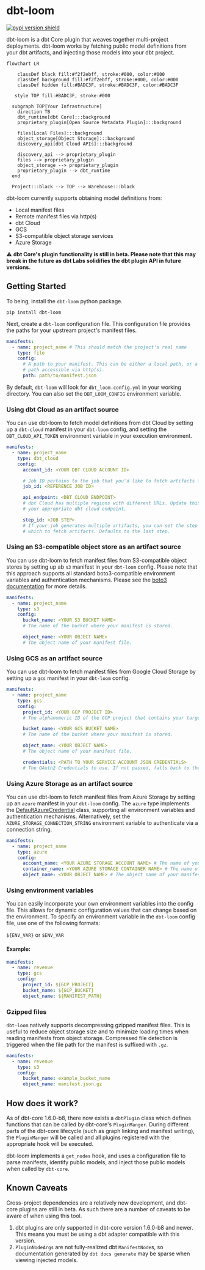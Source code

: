 # dbt-loom

[![pypi version shield](https://img.shields.io/pypi/v/dbt-loom)](https://img.shields.io/pypi/v/dbt-loom)

dbt-loom is a dbt Core plugin that weaves together multi-project deployments. dbt-loom works by fetching public model definitions from your dbt artifacts, and injecting those models into your dbt project.

```mermaid
flowchart LR

    classDef black fill:#f2f2ebff, stroke:#000, color:#000
    classDef background fill:#f2f2ebff, stroke:#000, color:#000
    classDef hidden fill:#BADC3F, stroke:#BADC3F, color:#BADC3F

   style TOP fill:#BADC3F, stroke:#000

  subgraph TOP[Your Infrastructure]
    direction TB
    dbt_runtime[dbt Core]:::background
    proprietary_plugin[Open Source Metadata Plugin]:::background

    files[Local Files]:::background
    object_storage[Object Storage]:::background
    discovery_api[dbt Cloud APIs]:::background

    discovery_api --> proprietary_plugin
    files --> proprietary_plugin
    object_storage --> proprietary_plugin
    proprietary_plugin --> dbt_runtime
  end

  Project:::black --> TOP --> Warehouse:::black
```

dbt-loom currently supports obtaining model definitions from:

- Local manifest files
- Remote manifest files via http(s)
- dbt Cloud
- GCS
- S3-compatible object storage services
- Azure Storage

:warning: **dbt Core's plugin functionality is still in beta. Please note that this may break in the future as dbt Labs solidifies the dbt plugin API in future versions.**

## Getting Started

To being, install the `dbt-loom` python package.

```console
pip install dbt-loom
```

Next, create a `dbt-loom` configuration file. This configuration file provides the paths for your
upstream project's manifest files.

```yaml
manifests:
  - name: project_name # This should match the project's real name
    type: file
    config:
      # A path to your manifest. This can be either a local path, or a remote
      # path accessible via http(s).
      path: path/to/manifest.json
```

By default, `dbt-loom` will look for `dbt_loom.config.yml` in your working directory. You can also set the
`DBT_LOOM_CONFIG` environment variable.

### Using dbt Cloud as an artifact source

You can use dbt-loom to fetch model definitions from dbt Cloud by setting up a `dbt-cloud` manifest in your `dbt-loom` config, and setting the `DBT_CLOUD_API_TOKEN` environment variable in your execution environment.

```yaml
manifests:
  - name: project_name
    type: dbt_cloud
    config:
      account_id: <YOUR DBT CLOUD ACCOUNT ID>

      # Job ID pertains to the job that you'd like to fetch artifacts from.
      job_id: <REFERENCE JOB ID>

      api_endpoint: <DBT CLOUD ENDPOINT>
      # dbt Cloud has multiple regions with different URLs. Update this to
      # your appropriate dbt cloud endpoint.

      step_id: <JOB STEP>
      # If your job generates multiple artifacts, you can set the step from
      # which to fetch artifacts. Defaults to the last step.
```

### Using an S3-compatible object store as an artifact source

You can use dbt-loom to fetch manifest files from S3-compatible object stores
by setting up ab `s3` manifest in your `dbt-loom` config. Please note that this
approach supports all standard boto3-compatible environment variables and authentication mechanisms. Please see the [boto3 documentation](https://boto3.amazonaws.com/v1/documentation/api/latest/guide/credentials.html#environment-variables) for more details.

```yaml
manifests:
  - name: project_name
    type: s3
    config:
      bucket_name: <YOUR S3 BUCKET NAME>
      # The name of the bucket where your manifest is stored.

      object_name: <YOUR OBJECT NAME>
      # The object name of your manifest file.
```

### Using GCS as an artifact source

You can use dbt-loom to fetch manifest files from Google Cloud Storage by setting up a `gcs` manifest in your `dbt-loom` config.

```yaml
manifests:
  - name: project_name
    type: gcs
    config:
      project_id: <YOUR GCP PROJECT ID>
      # The alphanumeric ID of the GCP project that contains your target bucket.

      bucket_name: <YOUR GCS BUCKET NAME>
      # The name of the bucket where your manifest is stored.

      object_name: <YOUR OBJECT NAME>
      # The object name of your manifest file.

      credentials: <PATH TO YOUR SERVICE ACCOUNT JSON CREDENTIALS>
      # The OAuth2 Credentials to use. If not passed, falls back to the default inferred from the environment.
```

### Using Azure Storage as an artifact source

You can use dbt-loom to fetch manifest files from Azure Storage
by setting up an `azure` manifest in your `dbt-loom` config. The `azure` type implements
the [DefaultAzureCredential](https://learn.microsoft.com/en-us/python/api/azure-identity/azure.identity.defaultazurecredential?view=azure-python)
class, supporting all environment variables and authentication mechanisms.
Alternatively, set the `AZURE_STORAGE_CONNECTION_STRING` environment variable to
authenticate via a connection string.

```yaml
manifests:
  - name: project_name
    type: azure
    config:
      account_name: <YOUR AZURE STORAGE ACCOUNT NAME> # The name of your Azure Storage account
      container_name: <YOUR AZURE STORAGE CONTAINER NAME> # The name of your Azure Storage container
      object_name: <YOUR OBJECT NAME> # The object name of your manifest file.
```

### Using environment variables

You can easily incorporate your own environment variables into the config file. This allows for dynamic configuration values that can change based on the environment. To specify an environment variable in the `dbt-loom` config file, use one of the following formats:

`${ENV_VAR}` or `$ENV_VAR`

#### Example:

```yaml
manifests:
  - name: revenue
    type: gcs
    config:
      project_id: ${GCP_PROJECT}
      bucket_name: ${GCP_BUCKET}
      object_name: ${MANIFEST_PATH}
```

### Gzipped files

`dbt-loom` natively supports decompressing gzipped manifest files. This is useful to reduce object storage size and to minimize loading times when reading manifests from object storage. Compressed file detection is triggered when the file path for the manifest is suffixed
with `.gz`.

```yaml
manifests:
  - name: revenue
    type: s3
    config:
      bucket_name: example_bucket_name
      object_name: manifest.json.gz
```

## How does it work?

As of dbt-core 1.6.0-b8, there now exists a `dbtPlugin` class which defines functions that can
be called by dbt-core's `PluginManger`. During different parts of the dbt-core lifecycle (such as graph linking and
manifest writing), the `PluginManger` will be called and all plugins registered with the appropriate hook will be executed.

dbt-loom implements a `get_nodes` hook, and uses a configuration file to parse manifests, identify public models, and
inject those public models when called by `dbt-core`.

## Known Caveats

Cross-project dependencies are a relatively new development, and dbt-core plugins
are still in beta. As such there are a number of caveats to be aware of when using
this tool.

1. dbt plugins are only supported in dbt-core version 1.6.0-b8 and newer. This means you must be using a dbt adapter
   compatible with this version.
2. `PluginNodeArgs` are not fully-realized dbt `ManifestNode`s, so documentation generated by `dbt docs generate` may
   be sparse when viewing injected models.
